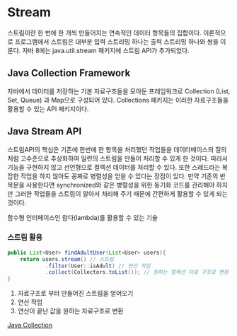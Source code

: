 # Stream

스트림이란 한 번에 한 개씩 만들어지는 연속적인 데이터 항목들의 집합이다. 이론적으로 프로그램에서 스트림은 대부분 입력 스트리밍 하나는 출력 스트리밍 하나와 쌍을 이룬다. 자바 8에는 java.util.stream 패키지에 스트림 API가 추가되었다. 

## Java Collection Framework

자바에서 데이터를 저장하는 기본 자료구조들을 모아둔 프레임워크로 Collection (List, Set, Queue) 과 Map으로 구성되어 있다. Collections 패키지는 이러한 자료구조들을 활용할 수 있는 API 패키지이다.

## Java Stream API

스트림API의 핵심은 기존에 한번에 한 항목을 처리했던 작업들을 데이터베이스의 질의 처럼 고수준으로 추상화하여 일련의 스트림을 만들어 처리할 수 있게 한 것이다. 따라서 기능을 구현하지 않고 선언형으로 컬렉션 데이터를 처리할 수 있다. 또한 스레드라는 복잡한 작업을 하지 않아도 꽁짜로 병렬성을 얻을 수 있다는 장점이 있다. 만약 기존의 반복문을 사용한다면 synchronized와 같은 병렬성을 위한 동기화 코드를 관리해야 하지만 그러한 작업들을 스트림이 알아서 처리해 주기 때문에 간편하게 활용할 수 있게 되는 것이다. <br/>

함수형 인터페이스인 람다(lambda)를 활용할 수 있는 기술

### 스트림 활용

```java
public List<User> findAdultUser(List<User> users){
    return users.stream() // 스트림
            .filter(User::isAdult) // 연산 작업
            .collect(Collectors.toList()); // 원하는 컬렉션 자료 구조로 변환
}
```

1. 자료구조로 부터 만들어진 스트림을 얻어오기
2. 연산 작업
3. 연산이 끝난 값을 원하는 자료구조로 변환





[Java Collection](https://docs.oracle.com/en/java/javase/11/docs/api/java.base/java/util/Collections.html)

